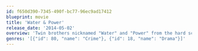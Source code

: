 ```yaml
---
id: f650d390-7345-490f-bc77-96ec9ad17412
blueprint: movie
title: 'Water & Power'
release_date: '2014-05-02'
overview: 'Twin brothers nicknamed "Water" and "Power" from the hard scrabble Eastside streets of Los Angeles rise like prince''s through the city''s political and police ranks to become players in a complex and dangerous web of the powerful and corrupt of Los Angeles.'
genres: '[{"id": 80, "name": "Crime"}, {"id": 18, "name": "Drama"}]'
---
```

